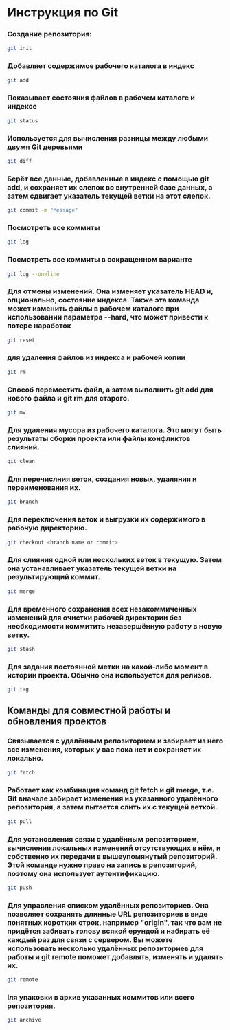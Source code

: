 # Инструкция по Git 

### Создание репозитория:
```sh
git init
```


### Добавляет содержимое рабочего каталога в индекс
```sh
git add
```

### Показывает состояния файлов в рабочем каталоге и индексе
```sh
git status
```

### Используется для вычисления разницы между любыми двумя Git деревьями
```sh
git diff
```

### Берёт все данные, добавленные в индекс с помощью git add, и сохраняет их слепок во внутренней базе данных, а затем сдвигает указатель текущей ветки на этот слепок.
```sh
git commit -m "Message"
```

### Посмотреть все коммиты
```sh
git log
```
### Посмотреть все коммиты в сокращенном варианте
```sh
git log --oneline
```

### Для отмены изменений. Она изменяет указатель HEAD и, опционально, состояние индекса. Также эта команда может изменить файлы в рабочем каталоге при использовании параметра --hard, что может привести к потере наработок
```sh
git reset
```

### для удаления файлов из индекса и рабочей копии
```sh
git rm
```

### Способ переместить файл, а затем выполнить git add для нового файла и git rm для старого.

```sh
git mv 
```

###  Для удаления мусора из рабочего каталога. Это могут быть результаты сборки проекта или файлы конфликтов слияний.
```sh
git clean
```

### Для перечислния веток, создания новых, удаляния и переименования их.
```sh
git branch
```

### Для переключения веток и выгрузки их содержимого в рабочую директорию.
```sh
git checkout <branch name or commit>
```

### Для слияния одной или нескольких веток в текущую. Затем она устанавливает указатель текущей ветки на результирующий коммит.
```sh
git merge
```

### Для временного сохранения всех незакоммиченных изменений для очистки рабочей директории без необходимости коммитить незавершённую работу в новую ветку.
```sh
git stash
```

### Для задания постоянной метки на какой-либо момент в истории проекта. Обычно она используется для релизов.
```sh
git tag
```


## Команды для совместной работы и обновления проектов

### Связывается с удалённым репозиторием и забирает из него все изменения, которых у вас пока нет и сохраняет их локально.
```sh
git fetch
```

### Работает как комбинация команд git fetch и git merge, т.е. Git вначале забирает изменения из указанного удалённого репозитория, а затем пытается слить их с текущей веткой.
```sh
git pull
```

### Для установления связи с удалённым репозиторием, вычисления локальных изменений отсутствующих в нём, и собственно их передачи в вышеупомянутый репозиторий. Этой команде нужно право на запись в репозиторий, поэтому она использует аутентификацию.
```sh
git push
```

### Для управления списком удалённых репозиториев. Она позволяет сохранять длинные URL репозиториев в виде понятных коротких строк, например "origin", так что вам не придётся забивать голову всякой ерундой и набирать её каждый раз для связи с сервером. Вы можете использовать несколько удалённых репозиториев для работы и git remote поможет добавлять, изменять и удалять их.
```sh
git remote
```
 
### lля упаковки в архив указанных коммитов или всего репозитория.
```sh
git archive
```
